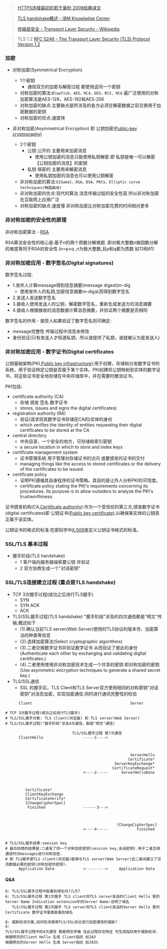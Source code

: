 >[HTTPS连接最初的若干毫秒 2009经典译文](https://www.infoq.cn/article/HTTPS-Connection-Jeff-Moser)

>[TLS handshake概述 - IBM Knowledge Center](https://www.ibm.com/support/knowledgecenter/en/SSFKSJ_7.1.0/com.ibm.mq.doc/sy10660_.htm)

>[传输层安全 - Transport Layer Security - Wikipedia](https://en.wikipedia.org/wiki/Transport_Layer_Security)

>TLS 1.2 [RFC 5246 - The Transport Layer Security (TLS) Protocol Version 1.2](https://tools.ietf.org/html/rfc5246)

### 加密

* 对称加密(Symmetrical Encryption)
  * 1个密钥
    * 通信双方的加密与解密过程 都使用这同一个密钥
  * 对称加密的算法:`Blowfish，AES，RC4，DES，RC5, RC6` 最广泛使用的对称加密算法是AES-128，AES-192和AES-256
  * 对称加密的缺点:主要缺点是所涉及的各方必须在解密数据之前交换用于加密数据的密钥
  * 对称加密的优点:速度快


* 非对称加密(Asymmetrical Encryption) 即 公钥加密([Public-key cryptography](https://en.wikipedia.org/wiki/Public-key_cryptography))
  * 2个密钥
    * 公钥 公开的 主要用来加密消息
      * 使用公钥加密的消息只能使用私钥解密  即 私钥是唯一可以解密【公钥加密的消息】的密钥
    * 私钥 保密的 主要用来解密消息
      * 使用私钥加密的消息也可以使用公钥解密
  * 非对称加密的算法:`EIGamal，RSA，DSA，PKCS，Elliptic curve techniques(椭圆曲线)`
  * 非对称加密的优点:现代的算法 消息传输过程的安全性高 所以非对称加密在互联网上应用广泛
  * 对称加密的缺点:速度慢 非对称加密比对称加密花费的时间相对更多

### 非对称加密的安全性的原理

非对称加密算法 - [RSA](https://en.wikipedia.org/wiki/RSA_(cryptosystem))

RSA算法安全性的核心是:基于n的两个质数分解难题. 即对极大整数n做因数分解的难度等同于RSA的安全性.(n=p×q ,n为极大整数,且p和q都为质数 如13和61)

### 非对称加密应用 - 数字签名(Digital signatures)

数字签名过程:
* 1.发件人计算message得到信息摘要(message digest)m-dig
  * 使用发件人的私钥,加密信息摘要m-dig从而得到数字签名
* 2.发送人发送数字签名
* 3.接收人使用发送人的公钥，解密数字签名，重新生成发送方的消息摘要
* 4.接收人根据接收的消息数据计算消息摘要，并验证两个摘要是否相同


数字签名的作用 - 接受人如果验证了数字签名则可确定:
  * message完整性 传输过程中消息未修改
  * 身份验证(只有发送人才知道私钥，所以谁提供了私钥，谁就被认为是发送人)

### 非对称加密应用 - 数字证书(Digital certificates

公钥基础架构(PKI,[Public key infrastructure](https://en.wikipedia.org/wiki/Public_key_infrastructure)):用于创建，存储和分发数字证书的系统，用于验证特定公钥是否属于某个实体。PKI创建将公钥映射到实体的数字证书，将这些证书安全地存储在中央存储库中，并在需要时撤消证书。

PKI包括:
* certificate authority (CA)
  * 存储 颁发 签名 数字证书
  * stores, issues and signs the digital certificates)
* registration authority (RA)
  * 验证(请求将其数字证书存储在CA的)实体的身份
  * which verifies the identity of entities requesting their digital certificates to be stored at the CA
* central directory
  * 中央目录，一个安全的地方，可存储和索引密钥
  * a secure location in which to store and index keys
* certificate management system
  * 证书管理系统 用于管理对存储证书的访问 或要颁发的证书的交付
  * managing things like the access to stored certificates or the delivery of the certificates to be issued.
* certificate policy
  * 证明PKI遵循其自身程序的证书策略。其目的是让外人分析PKI的可信度。
  * certificate policy stating the PKI's requirements concerning its procedures. Its purpose is to allow outsiders to analyze the PKI's trustworthiness.

证书颁发机构(CA,[Certificate authority](https://en.wikipedia.org/wiki/Certificate_authority)):作为一个受信任的第三方,颁发数字证书(digital certificates)即 公钥证书([Public key certificate](https://en.wikipedia.org/wiki/Public_key_certificate)),以确保某实体的公钥真正属于该实体。

公钥证书的格式的标准:在密码学中[X.509](https://en.wikipedia.org/wiki/X.509)是定义公钥证书格式的标准。

### SSL/TLS 基本过程

* 握手阶段(TLS handshake)
  * 1 客户端向服务器端索要公钥 并验证
  * 2 双方协商生成一个"对话密钥"

### SSL/TLS连接建立过程 (重点是TLS handshake)

* TCP 3次握手过程(成功之后进行TLS握手)
  * SYN
  * SYN ACK
  * ACK
* TLS/SSL握手过程(TLS handshake)  "握手阶段"涉及的四次通信都是"明文"传输,概述如下
  * (1).确认当前TLS server(Web Server)使用的TLS协议的版本号、加密算法的种类等信息
  * (2).选择加密算法(Select cryptographic algorithms)
  * (3).二者交换数字证书并验证数字证书 从而验证了彼此的身份(Authenticate each other by exchanging and validating digital certificates.)
  * (4).二者使用使用非对称加密技术生成一个共享的密钥 即对称加密的密钥(Use asymmetric encryption techniques to generate a shared secret key.)
* TLS/SSL通信
  * SSL 的握手后，TLS Client和TLS Server双方使用相同的对称密钥"对话密钥"对消息加密，实现加密通信.同时进行通讯完整性的检验


```
      Client                                            Server

# TCP 3次握手过程(成功之后进行TLS握手)
# TLS/SSL握手对象: TLS client(浏览器) 和 TLS server(Web Server)
# TLS/SSL握手过程("握手阶段"涉及4次通信，都是"明文"通信)

                              TLS/SSL握手过程 第?次通信
      ClientHello                  -----1---->



                                                        ServerHello
                                                       Certificate*
                                                 ServerKeyExchange*
                                                CertificateRequest*
                                   <----2-----      ServerHelloDone



         Certificate*
         ClientKeyExchange
         CertificateVerify*
         [ChangeCipherSpec]
          Finished                 ------3--->



                                                  [ChangeCipherSpec]
                                   <----4-----             Finished


# TLS/SSL握手结果:seesion key
# 最后协商的结果是:二者有了同一个对称加密密钥(session key,会话密钥).用于二者互相通信时对messages进行对称加密.
# 即 TLS握手使TLS client(浏览器)能够与TLS server(Web Server)这二者间建立了交流数据必需的密钥(对称加密的密钥).
      Application Data             <--------->     Application Data
```

#### Q&A

```
Q: TLS/SSL握手过程中能看到域名吗?几次?
A: TLS/SSL握手过程 第1次握手 TLS client向TLS server发送的Client Hello 里的Server Name Indication extension中的Server Name:说明了域名
   TLS/SSL握手过程 第2次握手 TLS server向TLS client发送的Server Hello 里的 Certificate 数字证书里面能看到域名
```

```
Q: 威胁检测方面,如何检测使用TLS/SSL协议进行加密通信的威胁?
A: 
TLS/SSL握手过程中的4次通信 都是明文传输 在此过程存在特征 可生成指纹用于威胁检测.
根据明文的Client Hello 生成 Client指纹 如JA3
根据明文的Server Hello 生成 Server指纹 如JA3S
```

